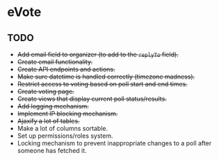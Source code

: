 # eVote
## TODO
* ~~Add email field to organizer (to add to the `replyTo` field).~~
* ~~Create email functionality.~~
* ~~Create API endpoints and actions.~~
* ~~Make sure datetime is handled correctly (timezone madness).~~
* ~~Restrict access to voting based on poll start and end times.~~
* ~~Create voting page.~~
* ~~Create views that display current poll status/results.~~
* ~~Add logging mechanism.~~
* ~~Implement IP blocking mechanism.~~
* ~~Ajaxify a lot of tables.~~
* Make a lot of columns sortable.
* Set up permissions/roles system.
* Locking mechanism to prevent inappropriate changes to a poll after someone has fetched it.
